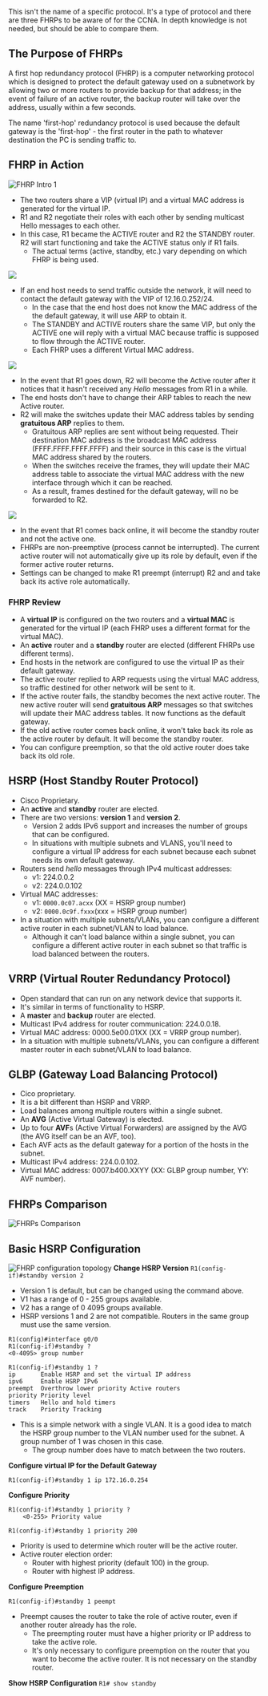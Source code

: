 This isn't the name of a specific protocol. It's a type of protocol and there are three FHRPs to be aware of for the CCNA. In depth knowledge is not needed, but should be able to compare them.
## The Purpose of FHRPs
A first hop redundancy protocol (FHRP) is a computer networking protocol which is designed to protect the default gateway used on a subnetwork by allowing two or more routers to provide backup for that address; in the event of failure of an active router, the backup router will take over the address, usually within a few seconds.

The name 'first-hop' redundancy protocol is used because the default gateway is the 'first-hop' - the first router in the path to whatever destination the PC is sending traffic to.
## FHRP in Action
![FHRP Intro 1](./img2/fhrp-intro-1.png)
* The two routers share a VIP (virtual IP) and a virtual MAC address is generated for the virtual IP.
* R1 and R2 negotiate their roles with each other by sending multicast Hello messages to each other.
* In this case, R1 became the ACTIVE router and R2 the STANDBY router. R2 will start functioning and take the ACTIVE status only if R1 fails.
	* The actual terms (active, standby, etc.) vary depending on which FHRP is being used.

![](./img2/fhrp-intro-2.png)
* If an end host needs to send traffic outside the network, it will need to contact the default gateway with the VIP of 12.16.0.252/24.
	* In the case that the end host does not know the MAC address of the the default gateway, it will use ARP to obtain it.
	* The STANDBY and ACTIVE routers share the same VIP, but only the ACTIVE one will reply  with a virtual MAC because traffic is supposed to flow through the ACTIVE router.
	* Each FHRP uses a different Virtual MAC address.
	
![](./img2/fhrp-intro-3.png)
* In the event that R1 goes down, R2 will become the Active router after it notices that it hasn't received any *Hello* messages from R1 in a while.
* The end hosts don't have to change their ARP tables to reach the new Active router.
* R2 will make the switches update their MAC address tables by sending **gratuitous ARP** replies to them.
	* Gratuitous ARP replies are sent without being requested. Their destination MAC address is the broadcast MAC address (FFFF.FFFF.FFFF.FFFF) and their source in this case is the virtual MAC address shared by the routers.
	* When the switches receive the frames, they will update their MAC address table to associate the virtual MAC address with the new interface through which it can be reached.
	* As a result, frames destined for the default gateway, will no be forwarded to R2.

![](./img2/fhrp-intro-4.png)
* In the event that R1 comes back online, it will become the standby router and not the active one.
* FHRPs are non-preemptive (process cannot be interrupted). The current active router will not automatically give up its role by default, even if the former active router returns.
* Settings can be changed to make R1 preempt (interrupt) R2 and and take back its active role automatically.
### FHRP Review
* A **virtual IP** is configured on the two routers and a **virtual MAC** is generated for the virtual IP (each FHRP uses a different format for the virtual MAC).
* An **active** router and a **standby** router are elected (different FHRPs use different terms).
* End hosts in the network are configured to use the virtual IP as their default gateway.
* The active router replied to ARP requests using the virtual MAC address, so traffic destined for other network will be sent to it.
* If the active router fails, the standby becomes the next active router. The new active router will send **gratuitous ARP** messages so that switches will update their MAC address tables. It now functions as the default gateway.
* If the old active router comes back online, it won't take back its role as the active router by default. It will become the standby router.
* You can configure preemption, so that the old active router does take back its old role.
## HSRP (Host Standby Router Protocol)
* Cisco Proprietary.
* An **active** and **standby** router are elected.
* There are two versions: **version 1** and **version 2**.
	* Version 2 adds IPv6 support and increases the number of groups that can be configured.
	* In situations with multiple subnets and VLANS, you'll need to configure a virtual IP address for each subnet because each subnet needs its own default gateway.
* Routers send *hello* messages through IPv4 multicast addresses:
	* v1: 224.0.0.2
	* v2: 224.0.0.102
* Virtual MAC addresses:
	* v1: `0000.0c07.acxx` (XX = HSRP group number)
	* v2: `0000.0c9f.fxxx`(xxx = HSRP group number)
* In a situation with multiple subnets/VLANs, you can configure a different active router in each subnet/VLAN to load balance.
	* Although it can't load balance within a single subnet, you can configure a different active router in each subnet so that traffic is load balanced between the routers.
## VRRP (Virtual Router Redundancy Protocol)
* Open standard that can run on any network device that supports it.
* It's similar in terms of functionality to HSRP.
* A **master** and **backup** router are elected.
* Multicast IPv4 address for router communication: 224.0.0.18.
* Virtual MAC address: 0000.5e00.01XX (XX = VRRP group number).
* In a situation with multiple subnets/VLANs, you can configure a different master router in each subnet/VLAN to load balance.
## GLBP (Gateway Load Balancing Protocol)
* Cico proprietary.
* It is a bit different than HSRP and VRRP.
* Load balances among multiple routers within a single subnet.
* An **AVG** (Active Virtual Gateway) is elected.
* Up to four **AVF**s (Active Virtual Forwarders) are assigned by the AVG (the AVG itself can be an AVF, too).
* Each AVF acts as the default gateway for a portion of the hosts in the subnet.
* Multicast IPv4 address: 224.0.0.102.
* Virtual MAC address: 0007.b400.XXYY (XX: GLBP group number, YY: AVF number).
## FHRPs Comparison 
![FHRPs Comparison](./img2/comparing-fhrps.png)
## Basic HSRP Configuration
![FHRP configuration topology](./img2/FHRP-config-topology.png)
**Change HSRP Version**
`R1(config-if)#standby version 2`
* Version 1 is default, but can be changed using the command above.
* V1 has a range of 0 - 255 groups available.
* V2 has a range of 0 4095 groups available.
* HSRP versions 1 and 2 are not compatible. Routers in the same group must use the same version.

```
R1(config)#interface g0/0
R1(config-if)#standby ?
<0-4095> group number

R1(config-if)#standby 1 ?
ip       Enable HSRP and set the virtual IP address
ipv6     Enable HSRP IPv6
preempt  Overthrow lower priority Active routers
priority Priority level
timers   Hello and hold timers
track    Priority Tracking

```
* This is a simple network with a single VLAN. It is a good idea to match the HSRP group number to the VLAN number used for the subnet. A group number of 1 was chosen in this case.
	* The group number does have to match between the two routers.

**Configure virtual IP for the Default Gateway**
```
R1(config-if)#standby 1 ip 172.16.0.254
```

**Configure Priority**
```
R1(config-if)#standby 1 priority ?
	<0-255> Priority value

R1(config-if)#standby 1 priority 200
```
* Priority is used to determine which router will be the active router.
* Active router election order:
	* Router with highest priority (default 100) in the group.
	* Router with highest IP address.

**Configure Preemption**
```
R1(config-if)#standby 1 peempt
```
* Preempt causes the router to take the role of active router, even if another router already has the role. 
	* The preempting router must have a higher priority or IP address to take the active role.
	* It's only necessary to configure preemption on the router that you want to become the active router. It is not necessary on the standby router.

**Show HSRP Configuration**
`R1# show standby`
